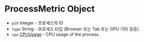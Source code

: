 # ProcessMetric Object

* `pid` Integer - 프로세스의 ID
* `type` String - 프로세스 타입 (Browser 또는 Tab 또는 GPU 기타 등등).
* `cpu` [CPUUsage](cpu-usage.md) - CPU usage of the process.
